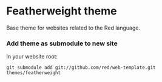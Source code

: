 # Featherweight theme

Base theme for websites related to the Red language.

### Add theme as submodule to new site

In your website root:

```
git submodule add git://github.com/red/web-template.git themes/featherweight
```
